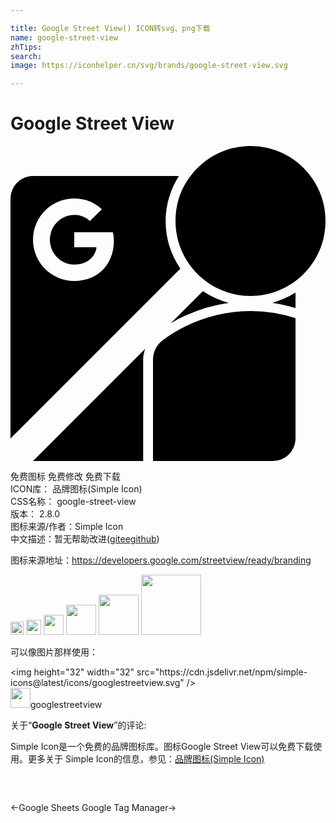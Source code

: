 ```yaml
---

title: Google Street View() ICON转svg、png下载
name: google-street-view
zhTips: 
search: 
image: https://iconhelper.cn/svg/brands/google-street-view.svg

---
```


# Google Street View  <small style="font-size: 60%;font-weight: 100"></small>

<div id="svg" class="svg-wrap">
<svg role="img" xmlns="http://www.w3.org/2000/svg" viewBox="0 0 24 24"><title>Google Street View icon</title><path d="M18.285 0c-.11 0-.218.004-.326.01-.03.001-.062.005-.092.008a5.723 5.723 0 00-.549.064c-.037.006-.074.015-.111.022-.07.013-.138.027-.207.042l-.1.024a5.635 5.635 0 00-.273.074l-.023.008a5.67 5.67 0 00-.301.102c-.022.007-.043.017-.065.025a5.669 5.669 0 00-.22.09l-.096.043a5.765 5.765 0 00-.184.088l-.097.05c-.061.032-.122.064-.182.098l-.088.05c-.066.04-.13.082-.195.124l-.063.039a5.746 5.746 0 00-.488.367l-.072.063a5.803 5.803 0 00-.451.433 5.7 5.7 0 00-.14.156l-.06.07a5.692 5.692 0 00-1.33 3.664 5.712 5.712 0 009.143 4.571l.017-.014a5.778 5.778 0 00.452-.38l.062-.06a5.747 5.747 0 00.37-.39l.054-.062c.06-.07.116-.143.172-.217l.017-.021.002-.004c.06-.08.118-.163.174-.246.018-.026.034-.054.05-.08.04-.06.078-.12.114-.182l.051-.088c.035-.061.069-.123.102-.186.016-.03.033-.06.048-.091.03-.06.058-.121.086-.182l.047-.103c.031-.072.06-.144.088-.217l.025-.065c.036-.097.07-.195.1-.295l.02-.07c.022-.075.043-.15.062-.227a5.675 5.675 0 00.068-.313 5.758 5.758 0 00.086-.645l.008-.112a5.759 5.759 0 00-.056-1.191 5.677 5.677 0 00-.114-.559 5.655 5.655 0 00-.648-1.533 5.73 5.73 0 00-.477-.672A5.76 5.76 0 0021.248.826l-.086-.049a5.716 5.716 0 00-.398-.215A5.681 5.681 0 0018.285 0zM1.715 2.285A1.72 1.72 0 000 3.995v18.29L12.941 9.344a6.426 6.426 0 01-1.12-3.63c0-1.26.38-2.432 1.007-3.429H1.715zM4.857 4c.848 0 1.557.31 2.102.818l-.912.891a1.698 1.698 0 00-1.19-.459c-.818 0-1.512.551-1.76 1.295a1.889 1.889 0 000 1.195c.248.744.942 1.295 1.76 1.295.46 0 .808-.121 1.067-.297.396-.27.624-.722.623-1.025h-1.69V6.57h2.94c.045.197.078.386.078.645 0 .957-.342 1.765-.936 2.312-.52.48-1.233.758-2.082.758a3.142 3.142 0 110-6.285zm9.8 7.059l-2.452 2.45a12 12 0 014.428-1.56 6.456 6.456 0 01-1.977-.89zm7.058.113a6.601 6.601 0 01-1.774.775c.607.087 1.2.22 1.774.395v-1.17zm-3.43 1.4c-2.51 0-4.868.864-6.73 2.264-.425.34-.698.863-.698 1.45V24H20a1.72 1.72 0 001.715-1.715v-9.164a11.078 11.078 0 00-3.43-.549zm-8.025 2.883L1.715 24h8.392v-7.715c0-.292.063-.567.153-.83Z"/></svg>
</div>
<detail full-name='google-street-view'></detail>

<div class="detail-page">
<p>
<span><span class="badge-success badge">免费图标</span> <span class="badge-success badge">免费修改</span>  <span class="badge-success badge">免费下载</span> </span>
<br/>
<span>
ICON库：
<span class="badge-secondary badge">品牌图标(Simple Icon)</span> 
</span>
<br/>
<span>
CSS名称：
<span class="badge-secondary badge">google-street-view</span> 
</span>

<br/>
<span>
版本：
<span class="badge-secondary badge">2.8.0</span> 
</span>
<br/>
<span>图标来源/作者：<span class="badge-light badge">Simple Icon</span></span> 
<br/>
<span class="zh-detail">中文描述：暂无<span class="help-link"><span>帮助改进</span>(<a href="https://gitee.com/liuwave/icon-helper/edit/master/json/brands/google-street-view.json" target="_blank" rel="noopener noreferrer">gitee</a><a href="https://github.com/liuwave/icon-helper/edit/master/json/brands/google-street-view.json" target="_blank" rel="noopener noreferrer">github</a></span>)</span><br/>
</p>
</div><div class="description description alert alert-light"><p>图标来源地址：<a href="https://developers.google.com/streetview/ready/branding" target="_blank" rel="noopener noreferrer">https://developers.google.com/streetview/ready/branding</a></p></div>
<div class="alert alert-dark">
<img height="21" width="21" src="https://cdn.jsdelivr.net/npm/simple-icons@latest/icons/googlestreetview.svg" />
<img height="24" width="24" src="https://cdn.jsdelivr.net/npm/simple-icons@latest/icons/googlestreetview.svg" />
<img height="32" width="32" src="https://cdn.jsdelivr.net/npm/simple-icons@latest/icons/googlestreetview.svg" />
<img height="48" width="48" src="https://cdn.jsdelivr.net/npm/simple-icons@latest/icons/googlestreetview.svg" />
<img height="64" width="64" src="https://cdn.jsdelivr.net/npm/simple-icons@latest/icons/googlestreetview.svg" />
<img height="96" width="96" src="https://cdn.jsdelivr.net/npm/simple-icons@latest/icons/googlestreetview.svg" />

</div>
<div>
  <p>可以像图片那样使用：    
  </p>
  <div class="alert alert-primary" style="font-size: 14px">
    &lt;img height="32" width="32" src="https://cdn.jsdelivr.net/npm/simple-icons@latest/icons/googlestreetview.svg" /&gt;
    <copy-btn content='<img height="32" width="32" src="https://cdn.jsdelivr.net/npm/simple-icons@latest/icons/googlestreetview.svg" />'></copy-btn>
  </div>
  <div class="alert alert-secondary">
    <img height="32" width="32" src="https://cdn.jsdelivr.net/npm/simple-icons@latest/icons/googlestreetview.svg" />googlestreetview
    <copy-btn content="googlestreetview" btn-title="复制图标名称"></copy-btn>
  </div>
</div>
<div class="icon-detail__container">
<p>关于“<b>Google Street View</b>”的评论:</p>
</div>
<Vssue title="关于“Google Street View”的评论" />
<div><p>Simple Icon是一个免费的品牌图标库。图标Google Street View可以免费下载使用。更多关于  Simple Icon的信息，参见：<a target="_blank" href="https://iconhelper.cn/brands.html">品牌图标(Simple Icon)</a>
</p></div>


<div style="padding:2rem 0 " class="page-nav"><p class="inner"><span class="prev">←<router-link to="/icon/google-sheets.html">Google Sheets</router-link></span> <span class="next"><router-link to="/icon/google-tag-manager.html">Google Tag Manager</router-link>→</span></p></div>
